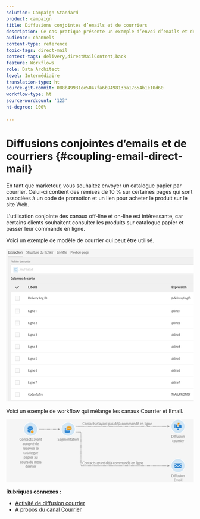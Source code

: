 ```yaml
---
solution: Campaign Standard
product: campaign
title: Diffusions conjointes d’emails et de courriers
description: Ce cas pratique présente un exemple d’envoi d’emails et de courriers à l’aide d’un workflow.
audience: channels
content-type: reference
topic-tags: direct-mail
context-tags: delivery,directMailContent,back
feature: Workflows
role: Data Architect
level: Intermédiaire
translation-type: ht
source-git-commit: 088b49931ee5047fa6b949813ba17654b1e10d60
workflow-type: ht
source-wordcount: '123'
ht-degree: 100%

---
```



# Diffusions conjointes d’emails et de courriers {#coupling-email-direct-mail}

En tant que marketeur, vous souhaitez envoyer un catalogue papier par courrier. Celui-ci contient des remises de 10 % sur certaines pages qui sont associées à un code de promotion et un lien pour acheter le produit sur le site Web.

L&#39;utilisation conjointe des canaux off-line et on-line est intéressante, car certains clients souhaitent consulter les produits sur catalogue papier et passer leur commande en ligne.

Voici un exemple de modèle de courrier qui peut être utilisé.

![](assets/direct_mail_9.png)

Voici un exemple de workflow qui mélange les canaux Courrier et Email.

![](assets/direct_mail_10.png)

**Rubriques connexes :**

* [Activité de diffusion courrier](../../automating/using/direct-mail-delivery.md)
* [A propos du canal Courrier](../../channels/using/about-direct-mail.md)
